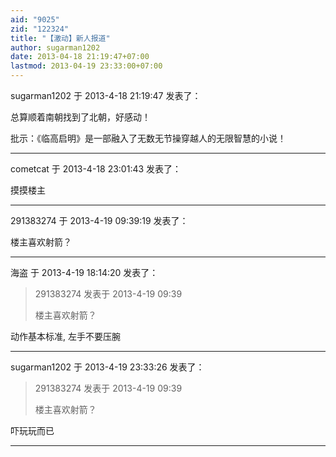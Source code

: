 ```yaml
---
aid: "9025"
zid: "122324"
title: "【激动】新人报道"
author: sugarman1202
date: 2013-04-18 21:19:47+07:00
lastmod: 2013-04-19 23:33:00+07:00
---
```


sugarman1202 于 2013-4-18 21:19:47 发表了：

总算顺着南朝找到了北朝，好感动！

批示：《临高启明》是一部融入了无数无节操穿越人的无限智慧的小说！

---

cometcat 于 2013-4-18 23:01:43 发表了：

摸摸楼主

---

291383274 于 2013-4-19 09:39:19 发表了：

楼主喜欢射箭？

---

海盗 于 2013-4-19 18:14:20 发表了：

> 291383274 发表于 2013-4-19 09:39
>
> 楼主喜欢射箭？

动作基本标准, 左手不要压腕

---

sugarman1202 于 2013-4-19 23:33:26 发表了：

> 291383274 发表于 2013-4-19 09:39
>
> 楼主喜欢射箭？

吓玩玩而已

---
